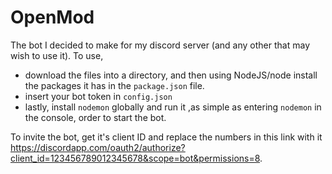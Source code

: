 # OpenMod
The bot I decided to make for my discord server (and any other that may wish to use it).
To use, 
- download the files into a directory, and then using NodeJS/node install the packages it has in the ``package.json`` file. 
- insert your bot token in ``config.json``
- lastly, install ``nodemon`` globally and run it ,as simple as entering ``nodemon`` in the console, order to start the bot.

To invite the bot, get it's client ID and replace the numbers in this link with it https://discordapp.com/oauth2/authorize?client_id=123456789012345678&scope=bot&permissions=8.
